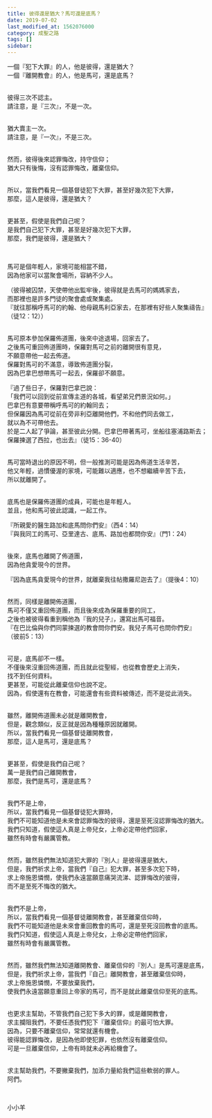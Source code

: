 ```yaml
---
title: 彼得還是猶大？馬可還是底馬？
date: 2019-07-02
last_modified_at: 1562076000
category: 成聖之路
tags: []
sidebar: 
---
```


<p>一個『犯下大罪』的人，他是彼得，還是猶大？<br/>
一個『離開教會』的人，他是馬可，還是底馬？</p>
<p><br/>
彼得三次不認主。<br/>
請注意，是『三次』，不是一次。</p>
<p><br/>
猶大賣主一次。<br/>
請注意，是『一次』，不是三次。</p>
<p><br/>
然而，彼得後來認罪悔改，持守信仰；<br/>
猶大只有後悔，沒有認罪悔改，離棄信仰。</p>
<p><br/>
所以，當我們看見一個基督徒犯下大罪，甚至好幾次犯下大罪，<br/>
那麼，這人是彼得，還是猶大？</p>
<p><br/>
更甚至，假使是我們自己呢？<br/>
是我們自己犯下大罪，甚至是好幾次犯下大罪，<br/>
那麼，我們是彼得，還是猶大？</p>
<p> </p>
<p>馬可是個年輕人，家境可能相當不錯，<br/>
因為他家可以當聚會場所，容納不少人。</p>
<p>（彼得被囚禁，天使帶他出監牢後，彼得就是去馬可的媽媽家去，<br/>
而那裡也是許多門徒的聚會處或聚集處。<br/>
『就往那稱呼馬可的約翰、他母親馬利亞家去，在那裡有好些人聚集禱告』<br/>
（徒12：12））</p>
<p><br/>
馬可原本參加保羅佈道團，後來中途退場，回家去了。<br/>
之後馬可重回佈道團時，保羅對馬可之前的離開很有意見，<br/>
不願意帶他一起去佈道。<br/>
保羅對馬可的不滿意，導致佈道團分裂，<br/>
因為巴拿巴想帶馬可一起去，保羅卻不願意。</p>
<p>『過了些日子，保羅對巴拿巴說：<br/>
「我們可以回到從前宣傳主道的各城，看望弟兄們景況如何。」<br/>
巴拿巴有意要帶稱呼馬可的約翰同去；<br/>
但保羅因為馬可從前在旁非利亞離開他們，不和他們同去做工，<br/>
就以為不可帶他去。<br/>
於是二人起了爭論，甚至彼此分開。巴拿巴帶著馬可，坐船往塞浦路斯去；<br/>
保羅揀選了西拉，也出去』（徒15：36-40）</p>
<p><br/>
馬可當時退出的原因不明，但一般推測可能是因為佈道生活辛苦，<br/>
他又年輕，過慣優渥的家境，可能難以適應，也不想繼續辛苦下去，<br/>
所以就離開了。</p>
<p><br/>
底馬也是保羅佈道團的成員，可能也是年輕人。<br/>
並且，他和馬可彼此認識，一起工作。</p>
<p>『所親愛的醫生路加和底馬問你們安』（西4：14）<br/>
『與我同工的馬可、亞里達古、底馬、路加也都問你安』（門1：24）</p>
<p><br/>
後來，底馬也離開了佈道團，<br/>
因為他貪愛現今的世界。</p>
<p>『因為底馬貪愛現今的世界，就離棄我往帖撒羅尼迦去了』（提後4：10）</p>
<p><br/>
然而，同樣是離開佈道團，<br/>
馬可不僅又重回佈道團，而且後來成為保羅重要的同工，<br/>
之後也被彼得看重到稱他為『我的兒子』，還寫出馬可福音。<br/>
『在巴比倫與你們同蒙揀選的教會問你們安。我兒子馬可也問你們安』<br/>
（彼前5：13）</p>
<p><br/>
可是，底馬卻不一樣。<br/>
不僅後來沒重回佈道團，而且就此從聖經，也從教會歷史上消失，<br/>
找不到任何資料。<br/>
更甚至，可能從此離棄信仰也說不定。<br/>
因為，假使還有在教會，可能還會有些資料被傳述，而不是從此消失。</p>
<p><br/>
雖然，離開佈道團未必就是離開教會，<br/>
但是，觀念類似，反正就是因為種種原因就離開。<br/>
所以，當我們看見一個基督徒離開教會，<br/>
那麼，這人是馬可，還是底馬？</p>
<p><br/>
更甚至，假使是我們自己呢？<br/>
萬一是我們自己離開教會，<br/>
那麼，我們是馬可，還是底馬？</p>
<p><br/>
我們不是上帝，<br/>
所以，當我們看見一個基督徒犯大罪時，<br/>
我們不可能知道他是未來會認罪悔改的彼得，還是至死沒認罪悔改的猶大。<br/>
我們只知道，假使這人真是上帝兒女，上帝必定帶他們回家，<br/>
雖然有時會有嚴厲管教。</p>
<p><br/>
然而，雖然我們無法知道犯大罪的『別人』是彼得還是猶大，<br/>
但是，我們祈求上帝，當我們『自己』犯大罪，甚至多次犯下時，<br/>
求上帝施恩憐憫，使我們永遠當願意痛哭流涕、認罪悔改的彼得，<br/>
而不是至死不悔改的猶大。</p>
<p><br/>
我們不是上帝，<br/>
所以，當我們看見一個基督徒離開教會，甚至離棄信仰時，<br/>
我們不可能知道他是未來會重回教會的馬可，還是至死沒回教會的底馬。<br/>
我們只知道，假使這人真是上帝兒女，上帝必定帶他們回家，<br/>
雖然有時會有嚴厲管教。</p>
<p><br/>
然而，雖然我們無法知道離開教會、離棄信仰的『別人』是馬可還是底馬，<br/>
但是，我們祈求上帝，當我們『自己』離開教會，甚至離棄信仰時，<br/>
求上帝施恩憐憫，不要放棄我們，<br/>
使我們永遠當願意重回上帝家的馬可，而不是就此離棄信仰至死的底馬。</p>
<p><br/>
也更求主幫助，不管我們自己犯下多大的罪，或是離開教會，<br/>
求主攔阻我們，不要任憑我們犯下『離棄信仰』的最可怕大罪。<br/>
因為，只要不離棄信仰，常常就還有機會。<br/>
彼得能認罪悔改，是因為他即使犯罪，也依然沒有離棄信仰。<br/>
可是一旦離棄信仰，上帝有時就未必再給機會了。</p>
<p><br/>
求主幫助我們，不要撇棄我們，加添力量給我們這些軟弱的罪人。<br/>
阿們。</p>
<p> </p>
<p>小小羊</p>
